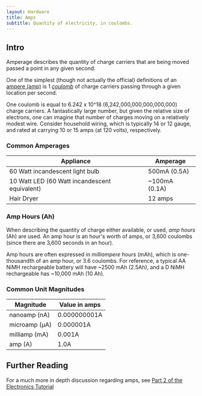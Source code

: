 ```yaml
---
layout: Hardware
title: Amps
subtitle: Quantity of electricity, in coulombs.
---
```


## Intro

Amperage describes the quantity of charge carriers that are being moved passed a point in any given second.

One of the simplest (though not actually the official) definitions of an [ampere (amp)](https://en.wikipedia.org/wiki/Ampere) is 1 [_coulomb_](https://en.wikipedia.org/wiki/Coulomb) of charge carriers passing through a given location per second.

One coulomb is equal to 6.242 x 10^18 (6,242,000,000,000,000,000) charge carriers. A fantastically large number, but given the relative size of electrons, one can imagine that number of charges moving on a relatively modest wire. Consider household wiring, which is typically 14 or 12 gauge, and rated at carrying 10 or 15 amps (at 120 volts), respectively.

### Common Amperages

| Appliance                                     | Amperage      |
|-----------------------------------------------|---------------|
| 60 Watt incandescent light bulb               | 500mA (0.5A)  |
| 10 Watt LED (60 Watt incandescent equivalent) | ~100mA (0.1A) |
| Hair Dryer                                    | 12 amps       |

### Amp Hours (Ah)

When describing the quantity of charge either available, or used, _amp hours_ (Ah) are used. An amp hour is an hour's worth of amps, or 3,600 coulombs (since there are 3,600 seconds in an hour).

Amp hours are often expressed in _milliampere hours_ (mAh), which is one-thousandth of an amp hour, or 3.6 coulombs. For reference, a typical AA NiMH rechargeable battery will have ~2500 mAh (2.5Ah), and a D NiMH rechargeable has ~10,000 mAh (10 Ah).

### Common Unit Magnitudes

| Magnitude      | Value in amps  |
|----------------|----------------|
| nanoamp (nA)   | 0.000000001A   |
| microamp (µA)  | 0.000001A      |
| milliamp (mA)  | 0.001A         |
| amp (A)        | 1.0A           |

## Further Reading

For a much more in depth discussion regarding amps, see [Part 2 of the Electronics Tutorial](/Hardware/Tutorials/Electronics/Part2/Amount_and_Force/)
